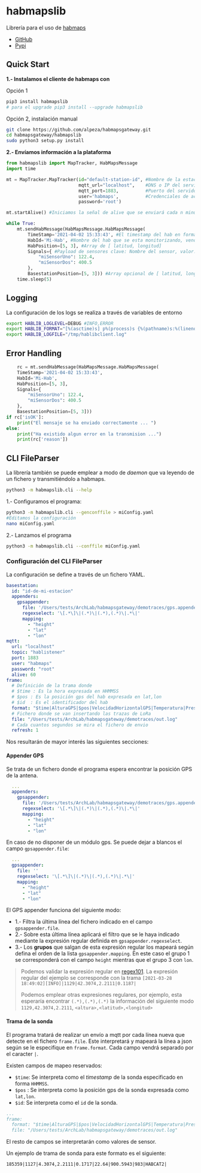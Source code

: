 # habmapslib

Librería para el uso de [habmaps](https://github.com/alpeza/habmaps)

* [GitHub](https://github.com/alpeza/habmapsgateway)
* [Pypi](https://pypi.org/project/habmapslib/#description)

## Quick Start

__1.- Instalamos el cliente de habmaps con__

Opción 1

```bash
pip3 install habmapslib
# para el upgrade pip3 install --upgrade habmapslib
```

Opción 2, instalación manual

```bash
git clone https://github.com/alpeza/habmapsgateway.git
cd habmapsgateway/habmapslib
sudo python3 setup.py install
```

__2.- Envíamos información a la plataforma__

```python
from habmapslib import MapTracker, HabMapsMessage
import time

mt = MapTracker.MapTracker(id="default-station-id", #Nombre de la estación base
                           mqtt_url="localhost",    #DNS o IP del servidor MQTT
                           mqtt_port=1883,          #Puerto del servidor MQTT
                           user='habmaps',          #Credenciales de acceso al broker MQTT
                           password='root')

mt.startAlive() #Iniciamos la señal de alive que se enviará cada n minutos 

while True:
    mt.sendHabMessage(HabMapsMessage.HabMapsMessage(
        TimeStamp='2021-04-02 15:33:43', #El timestamp del hab en formato string datetime.now().strftime("%Y-%m-%d %H:%M:%S")
        HabId='Mi-Hab', #Nombre del hab que se esta monitorizando, vendrá de la traza q transmita el hab
        HabPosition=[5, 3], #Array de [ latitud, longitud]
        Signals={ #Payload de sensores clave: Nombre del sensor, valor: valor del sensor
            "miSensorUno": 122.4,
            "miSensorDos": 400.5
        },
        BasestationPosition=[5, 3])) #Array opcional de [ latitud, longitud] de posición de la estacion base
    time.sleep(5)
```

## Logging

La configuración de los logs se realiza a través de variables de entorno

```bash
export HABLIB_LOGLEVEL=DEBUG #INFO,ERROR
export HABLIB_FORMAT="[%(asctime)s] p%(process)s {%(pathname)s:%(lineno)d} %(levelname)s - %(message)s"
export HABLIB_LOGFILE="/tmp/hablibclient.log"
```

## Error Handling

```python
    rc = mt.sendHabMessage(HabMapsMessage.HabMapsMessage(
    TimeStamp='2021-04-02 15:33:43',
    HabId='Mi-Hab',
    HabPosition=[5, 3],
    Signals={
        "miSensorUno": 122.4,
        "miSensorDos": 400.5
    },
    BasestationPosition=[5, 3]))
if rc['isOK']:
    print("El mensaje se ha enviado correctamente ... ")
else:
    print("Ha existido algun error en la transmision ...")
    print(rc['reason'])
```

## CLI FileParser

La librería también se puede emplear a modo de _daemon_ que va leyendo
de un fichero y transmitiéndolo a habmaps.

```bash
python3 -m habmapslib.cli --help
```

1.- Configuramos el programa:

```bash
python3 -m habmapslib.cli --genconffile > miConfig.yaml
#Editamos la configuración
nano miConfig.yaml
```
2.- Lanzamos el programa

```bash
python3 -m habmapslib.cli --conffile miConfig.yaml
```

### Configuración del CLI FileParser

La configuración se define a través de un fichero YAML.

```yaml
basestation:
  id: "id-de-mi-estacion"
  appenders:
    gpsappender:
      file: '/Users/tests/ArchLab/habmapsgateway/demotraces/gps.appender'
      regexselect: '\[.*\]\|(.*)\|(.*),(.*)\|.*\|'
      mapping:
        - "height"
        - "lat"
        - "lon"
mqtt:
  url: "localhost"
  topic: "hablistener"
  port: 1883
  user: "habmaps"
  password: "root"
  alive: 60
frame:
  # Definición de la trama donde
  # $time : Es la hora expresada en HHMMSS
  # $pos : Es la posición gps del hab expresada en lat,lon
  # $id  : Es el identificador del hab
  format: "$time|AlturaGPS|$pos|VelocidadHorizontalGPS|Temperatura|Presion|AlturaBarometrica|$id|"
  # Fichero donde se van insertando las trazas de LoRa
  file: "/Users/tests/ArchLab/habmapsgateway/demotraces/out.log"
  # Cada cuantos segundos se mira el fichero de envio
  refresh: 1
``` 

Nos resultarán de mayor interés las siguientes secciones:

#### Appender GPS

Se trata de un fichero donde el programa espera encontrar la posición GPS de la
antena.

```yaml
  ...
  appenders:
    gpsappender:
      file: '/Users/tests/ArchLab/habmapsgateway/demotraces/gps.appender'
      regexselect: '\[.*\]\|(.*)\|(.*),(.*)\|.*\|'
      mapping:
        - "height"
        - "lat"
        - "lon"
```

En caso de no disponer de un módulo gps. Se puede dejar a blancos el campo `gpsappender.file`:

```yaml
  ...
  gpsappender:
    file: ''
    regexselect: '\[.*\]\|(.*)\|(.*),(.*)\|.*\|'
    mapping:
      - "height"
      - "lat"
      - "lon"

```

El GPS appender funciona del siguiente modo:

- 1.- Filtra la última línea del fichero indicado en el campo `gpsappender.file`.
- 2.- Sobre esta última línea aplicará el filtro que se le haya indicado mediante la expresión
  regular definida en `gpsappender.regexselect`.
- 3.- Los __grupos__ que salgan de esta expresión regular los mapeará según defina el orden de la lista `gpsappender.mapping`.
  En este caso el grupo 1 se corresponderá con el campo `height` mientras que el grupo 3 con `lon`.

> Podemos validar la expresión regular en [regex101](https://regex101.com/). La expresión regular
> del ejemplo se corresponde con la trama `[2021-03-28 18:49:02][INFO]|1129|42.3074,2.2111|0.1187|`
>
> Podemos emplear otras expresiones regulares, por ejemplo, esta esperaría encontrar `(.*),(.*),(.*)`
> la información del siguiente modo `1129,42.3074,2.2111`, `<altura>,<latitud>,<longitud>`

#### Trama de la sonda

El programa tratará de realizar un envío a mqtt por cada línea nueva que detecte en el fichero `frame.file`.
Este interpretará y mapeará  la línea a json según se le especifique en `frame.format`. Cada campo vendrá separado por el caracter `|`.

Existen campos de mapeo reservados:

* `$time`: Se interpreta como el _timestamp_ de la sonda especificado en forma `HHMMSS`.
* `$pos` : Se interpreta como la posición gps de la sonda expresada como `lat,lon`.
* `$id`: Se interpreta como el `id` de la sonda.

```yaml
...
frame:
  format: "$time|AlturaGPS|$pos|VelocidadHorizontalGPS|Temperatura|Presion|AlturaBarometrica|$id|"
  file: "/Users/tests/ArchLab/habmapsgateway/demotraces/out.log"
```

El resto de campos se interpretarán como valores de sensor.

Un ejemplo de trama de sonda para este formato es el siguiente:

```
185359|1127|4.3074,2.2111|0.1717|22.64|900.5943|983|HABCAT2|
```

